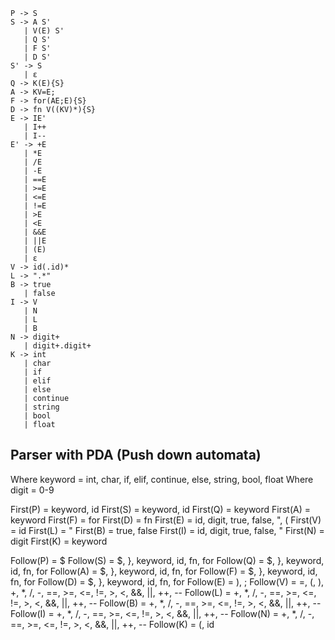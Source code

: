 ```
P -> S
S -> A S'
   | V(E) S'
   | Q S' 
   | F S'
   | D S'
S' -> S 
   | ε
Q -> K(E){S}
A -> KV=E;
F -> for(AE;E){S} 
D -> fn V((KV)*){S}
E -> IE'
   | I++
   | I--
E' -> +E
   | *E
   | /E
   | -E
   | ==E 
   | >=E 
   | <=E 
   | !=E 
   | >E 
   | <E 
   | &&E
   | ||E
   | (E)
   | ε
V -> id(.id)*
L -> ".*"
B -> true
   | false
I -> V
   | N
   | L
   | B
N -> digit+
   | digit+.digit+
K -> int
   | char
   | if
   | elif
   | else
   | continue
   | string
   | bool
   | float
```

## Parser with PDA (Push down automata)

Where keyword = int, char, if, elif, continue, else, string, bool, float 
Where digit = 0-9 

First(P) = keyword, id 
First(S) = keyword, id
First(Q) = keyword
First(A) = keyword
First(F) = for
First(D) = fn
First(E) = id, digit, true, false, ", (
First(V) = id
First(L) = "
First(B) = true, false
First(I) = id, digit, true, false, "
First(N) = digit
First(K) = keyword

Follow(P) = $
Follow(S) = $, }, keyword, id, fn, for
Follow(Q) = $, }, keyword, id, fn, for
Follow(A) = $, }, keyword, id, fn, for
Follow(F) = $, }, keyword, id, fn, for
Follow(D) = $, }, keyword, id, fn, for
Follow(E) = ), ;
Follow(V) = =, (, ), +, *, /, -, ==, >=, <=, !=, >, <, &&, ||, ++, --
Follow(L) = +, *, /, -, ==, >=, <=, !=, >, <, &&, ||, ++, --
Follow(B) = +, *, /, -, ==, >=, <=, !=, >, <, &&, ||, ++, --
Follow(I) = +, *, /, -, ==, >=, <=, !=, >, <, &&, ||, ++, --
Follow(N) = +, *, /, -, ==, >=, <=, !=, >, <, &&, ||, ++, --
Follow(K) = (, id
